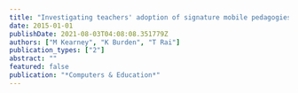 ```yaml
---
title: "Investigating teachers' adoption of signature mobile pedagogies"
date: 2015-01-01
publishDate: 2021-08-03T04:08:08.351779Z
authors: ["M Kearney", "K Burden", "T Rai"]
publication_types: ["2"]
abstract: ""
featured: false
publication: "*Computers & Education*"
---
```


